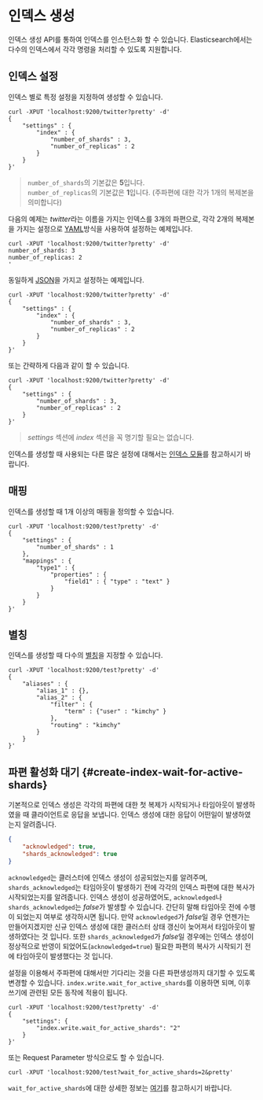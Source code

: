 # 인덱스 생성
인덱스 생성 API를 통하여 인덱스를 인스턴스화 할 수 있습니다. Elasticsearch에서는 다수의 인덱스에서 각각 명령을 처리할 수 있도록 지원합니다.
## 인덱스 설정
인덱스 별로 특정 설정을 지정하여 생성할 수 있습니다.
```
curl -XPUT 'localhost:9200/twitter?pretty' -d'
{
    "settings" : {
        "index" : {
            "number_of_shards" : 3, 
            "number_of_replicas" : 2 
        }
    }
}'
```

> ```number_of_shards```의 기본값은 **5**입니다.<br>
> ```number_of_replicas```의 기본값은 **1**입니다. (주파편에 대한 각가 1개의 복제본을 의미합니다)

다음의 예제는 *twitter*라는 이름을 가지는 인덱스를 3개의 파편으로, 각각 2개의 복제본을 가지는 설정으로 [YAML](http://www.yaml.org/)방식을 사용하여 설정하는 예제입니다.
```
curl -XPUT 'localhost:9200/twitter?pretty' -d'
number_of_shards: 3
number_of_replicas: 2
'
```
동일하게 [JSON](http://www.json.org/)을 가지고 설정하는 예제입니다.
```
curl -XPUT 'localhost:9200/twitter?pretty' -d'
{
    "settings" : {
        "index" : {
            "number_of_shards" : 3,
            "number_of_replicas" : 2
        }
    }
}'
```
또는 간략하게 다음과 같이 할 수 있습니다.
```
curl -XPUT 'localhost:9200/twitter?pretty' -d'
{
    "settings" : {
        "number_of_shards" : 3,
        "number_of_replicas" : 2
    }
}'
```
> *settings* 섹션에 *index* 섹션을 꼭 명기할 필요는 없습니다.

인덱스를 생성할 때 사용되는 다른 많은 설정에 대해서는 [인덱스 모듈](index-modules.md)를 참고하시기 바랍니다.
## 매핑
인덱스를 생성할 때 1개 이상의 매핑을 정의할 수 있습니다.
```
curl -XPUT 'localhost:9200/test?pretty' -d'
{
    "settings" : {
        "number_of_shards" : 1
    },
    "mappings" : {
        "type1" : {
            "properties" : {
                "field1" : { "type" : "text" }
            }
        }
    }
}'
```
## 별칭
인덱스를 생성할 때 다수의 [별칭](indices-aliases.md)을 지정할 수 있습니다.
```
curl -XPUT 'localhost:9200/test?pretty' -d'
{
    "aliases" : {
        "alias_1" : {},
        "alias_2" : {
            "filter" : {
                "term" : {"user" : "kimchy" }
            },
            "routing" : "kimchy"
        }
    }
}'
```
## 파편 활성화 대기 {#create-index-wait-for-active-shards}
기본적으로 인덱스 생성은 각각의 파편에 대한 첫 복제가 시작되거나 타임아웃이 발생하였을 때 클라이언트로 응답을 보냅니다. 인덱스 생성에 대한 응답이 어떤일이 발생하였는지 알려줍니다.
```json
{
    "acknowledged": true,
    "shards_acknowledged": true
}
```
```acknowledged```는 클러스터에 인덱스 생성이 성공되었는지를 알려주며, ```shards_acknowledged```는 타임아웃이 발생하기 전에 각각의 인덱스 파편에 대한 복사가 시작되었는지를 알려줍니다. 인덱스 생성이 성공하였어도, ```acknowledged```나 ```shards_acknowledged```는 *false*가 발생할 수 있습니다. 간단히 말해 타임아웃 전에 수행이 되었는지 여부로 생각하시면 됩니다. 만약 ```acknowledged```가 *false*일 경우 언젠가는 만들어지겠지만 신규 인덱스 생성에 대한 클러스터 상태 갱신이 늦어져서 타임아웃이 발생하였다는 것 입니다. 또한 ```shards_acknowledged```가 *false*일 경우에는 인덱스 생성이 정상적으로 반영이 되었어도(```acknowledged=true```) 필요한 파편의 복사가 시작되기 전에 타임아웃이 발생했다는 것 입니다.

설정을 이용해서 주파편에 대해서만 기다리는 것을 다른 파편생성까지 대기할 수 있도록 변경할 수 있습니다. ```index.write.wait_for_active_shards```를 이용하면 되며, 이후 쓰기에 관련된 모든 동작에 적용이 됩니다.
```
curl -XPUT 'localhost:9200/test?pretty' -d'
{
    "settings": {
        "index.write.wait_for_active_shards": "2"
    }
}'
```
또는 Request Parameter 방식으로도 할 수 있습니다.
```
curl -XPUT 'localhost:9200/test?wait_for_active_shards=2&pretty'
```
```wait_for_active_shards```에 대한 상세한 정보는 [여기](doc-index_.md#index-wait-for-active-shards)를 참고하시기 바랍니다.